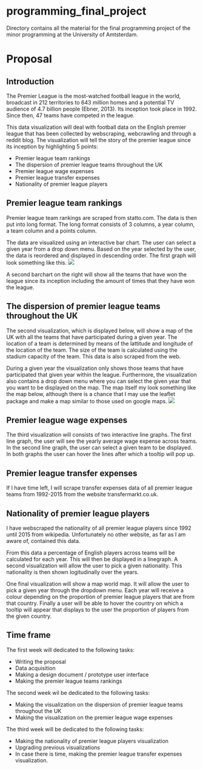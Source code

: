 # programming_final_project
Directory contains all the material for the final programming project of the minor programming at the University of Amtsterdam.

# Proposal

## Introduction
The Premier League is the most-watched football league in the world, broadcast in 212 territories to 643 million homes and a potential TV audience of 4.7 billion people (Ebner, 2013). Its inception took place in 1992. Since then, 47 teams have competed in the league. 

This data visualization will deal with football data on the English premier league that has been collected by webscraping, webcrawling and through a reddit blog. The visualization will tell the story of the premier league since its inception by highlighting 5 points:

- Premier league team rankings
- The dispersion of premier league teams throughout the UK
- Premier league wage expenses
- Premier league transfer expenses
- Nationality of premier league players

## Premier league team rankings
Premier league team rankings are scraped from statto.com. The data is then put into long format. The long format consists of 3 columns, a year column, a team column and a points column. 

The data are visualized using an interactive bar chart. The user can select a given year from a drop down menu. Based on the year selected by the user, the data is reordered and displayed in descending order. The first graph will look something like this. <img src="https://raw.githubusercontent.com/BobbyDenBezemer/programming_final_project/master/images/example_first_chart.png"/>

A second barchart on the right will show all the teams that have won the league since its inception including the amount of times that they have won the league.

## The dispersion of premier league teams throughout the UK
The second visualization, which is displayed below, will show a map of the UK with all the teams that have participated during a given year. The location of a team is determined by means of the lattitude and longitude of the location of the team. The size of the team is calculated using the stadium capacity of the team. This data is also scraped from the web. 

During a given year the visualization only shows those teams that have participated that given year within the league. Furthermore, the visualization also contains a drop down menu where you can select the given year that you want to be displayed on the map. The map itself my look something like the map below, although there is a chance that I may use the leaflet package and make a map similar to those used on google maps.
<img src="https://github.com/BobbyDenBezemer/programming_final_project/blob/master/images/map_of_england.png"/>

## Premier league wage expenses
The third visualization will consists of two interactive line graphs. The first line graph, the user will see the yearly average wage expense across teams. In the second line graph, the user can select a given team to be displayed. In both graphs the user can hover the lines after which a tooltip will pop up.

## Premier league transfer expenses
If I have time left, I will scrape transfer expenses data of all premier league teams from 1992-2015 from the website transfermarkt.co.uk. 

## Nationality of premier league players
I have webscraped the nationality of all premier league players since 1992 until 2015 from wikipedia. Unfortunately no other website, as far as I am aware of, contained this data. 

From this data a percentage of English players across teams will be calculated for each year. This will then be displayed in a linegraph. A second visualization will allow the user to pick a given nationality. This nationality is then shown logitudinally over the years.

One final visualization will show a map world map. It will allow the user to pick a given year through the dropdown menu. Each year will receive a colour depending on the proportion of premier league players that are from that country. Finally a user will be able to hover the country on which a tooltip will appear that displays to the user the proportion of players from the given country. 

## Time frame

The first week will dedicated to the following tasks:

- Writing the proposal
- Data acquisition
- Making a design document / prototype user interface
- Making the premier league teams rankings

The second week wil be dedicated to the following tasks:

- Making the visualization on the dispersion of premier league teams throughout the UK
- Making the visualization on the premier league wage expenses

The third week will be dedicated to the following tasks:

- Making the nationality of premier league players visualization
- Upgrading previous visualizations
- In case there is time, making the premier league transfer expenses visualization.
